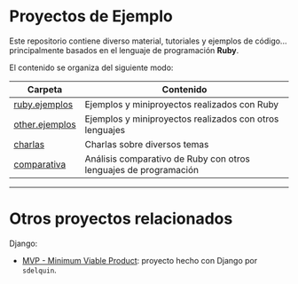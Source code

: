
# Proyectos de Ejemplo

Este repositorio contiene diverso material, tutoriales y ejemplos de código... principalmente basados en el lenguaje de programación **Ruby**.

El contenido se organiza del siguiente modo:

| Carpeta              | Contenido |
| -------------------- | --------- |
| [ruby.ejemplos](./ruby.ejemplos) | Ejemplos y miniproyectos realizados con Ruby |
| [other.ejemplos](./other.ejemplos) | Ejemplos y miniproyectos realizados con otros lenguajes |
| [charlas](./charlas) | Charlas sobre diversos temas |
| [comparativa](./comparativa) | Análisis comparativo de Ruby con otros lenguajes de programación |

---

# Otros proyectos relacionados

Django:
* [MVP - Minimum Viable Product](https://github.com/sdelquin/mvp): proyecto hecho con Django por `sdelquin`.




